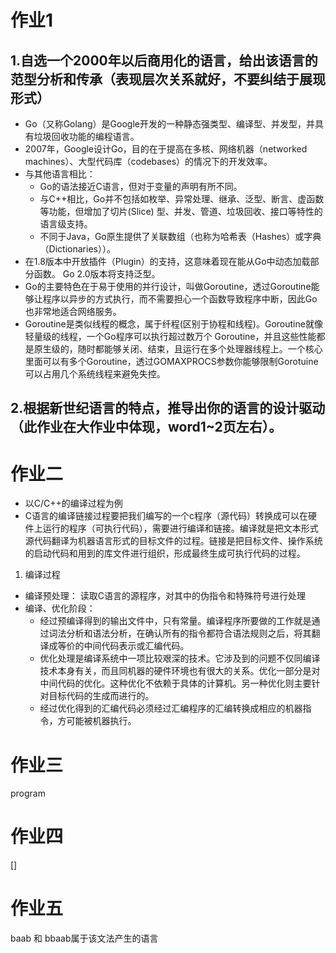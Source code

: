 # 作业1 
## 1.自选一个2000年以后商用化的语言，给出该语言的范型分析和传承（表现层次关系就好，不要纠结于展现形式）
* Go（又称Golang）是Google开发的一种静态强类型、编译型、并发型，并具有垃圾回收功能的编程语言。
* 2007年，Google设计Go，目的在于提高在多核、网络机器（networked machines）、大型代码库（codebases）的情况下的开发效率。
* 与其他语言相比：
    * Go的语法接近C语言，但对于变量的声明有所不同。
    * 与C++相比，Go并不包括如枚举、异常处理、继承、泛型、断言、虚函数等功能，但增加了切片(Slice) 型、并发、管道、垃圾回收、接口等特性的语言级支持。
    * 不同于Java，Go原生提供了关联数组（也称为哈希表（Hashes）或字典（Dictionaries））。
* 在1.8版本中开放插件（Plugin）的支持，这意味着现在能从Go中动态加载部分函数。 Go 2.0版本将支持泛型。
* Go的主要特色在于易于使用的并行设计，叫做Goroutine，透过Goroutine能够让程序以异步的方式执行，而不需要担心一个函数导致程序中断，因此Go也非常地适合网络服务。
* Goroutine是类似线程的概念，属于纤程(区别于协程和线程)。Goroutine就像轻量级的线程，一个Go程序可以执行超过数万个 Goroutine，并且这些性能都是原生级的，随时都能够关闭、结束，且运行在多个处理器线程上。一个核心里面可以有多个Goroutine，透过GOMAXPROCS参数你能够限制Gorotuine可以占用几个系统线程来避免失控。 
## 2.根据新世纪语言的特点，推导出你的语言的设计驱动（此作业在大作业中体现，word1~2页左右）。

# 作业二
* 以C/C++的编译过程为例
* C语言的编译链接过程要把我们编写的一个c程序（源代码）转换成可以在硬件上运行的程序（可执行代码），需要进行编译和链接。编译就是把文本形式源代码翻译为机器语言形式的目标文件的过程。链接是把目标文件、操作系统的启动代码和用到的库文件进行组织，形成最终生成可执行代码的过程。
1. 编译过程
* 编译预处理：
    读取C语言的源程序，对其中的伪指令和特殊符号进行处理
* 编译、优化阶段：
    * 经过预编译得到的输出文件中，只有常量。编译程序所要做的工作就是通过词法分析和语法分析，在确认所有的指令都符合语法规则之后，将其翻译成等价的中间代码表示或汇编代码。
    * 优化处理是编译系统中一项比较艰深的技术。它涉及到的问题不仅同编译技术本身有关，而且同机器的硬件环境也有很大的关系。优化一部分是对中间代码的优化。这种优化不依赖于具体的计算机。另一种优化则主要针对目标代码的生成而进行的。
    * 经过优化得到的汇编代码必须经过汇编程序的汇编转换成相应的机器指令，方可能被机器执行。


# 作业三
program 

# 作业四
[]
# 作业五
baab 和 bbaab属于该文法产生的语言   


